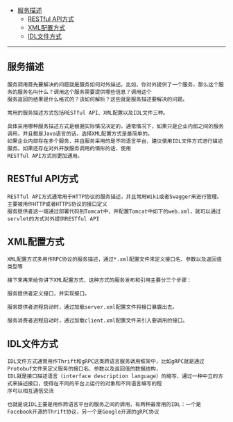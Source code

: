 * [服务描述](#服务描述)
  * [RESTful API⽅式](#RESTful-API⽅式)
  * [XML配置⽅式](#XML配置⽅式)
  * [IDL⽂件⽅式](#IDL⽂件⽅式)


---

## 服务描述

    服务调⽤⾸先要解决的问题就是服务如何对外描述。⽐如，你对外提供了⼀个服务，那么这个服务的服务名叫什么？调⽤这个服务需要提供哪些信息？调⽤这个
    服务返回的结果是什么格式的？该如何解析？这些就是服务描述要解决的问题。
    
    常⽤的服务描述⽅式包括RESTful API、XML配置以及IDL⽂件三种。
    
    具体采⽤哪种服务描述⽅式是根据实际情况决定的，通常情况下，如果只是企业内部之间的服务调⽤，并且都是Java语⾔的话，选择XML配置⽅式是最简单的。
    如果企业内部存在多个服务，并且服务采⽤的是不同语⾔平台，建议使⽤IDL⽂件⽅式进⾏描述服务。如果还存在对外开放服务调⽤的情形的话，使⽤
    RESTful API⽅式则更加通⽤。

## RESTful API⽅式

    RESTful API⽅式通常⽤于HTTP协议的服务描述，并且常⽤Wiki或者Swagger来进⾏管理。主要被⽤作HTTP或者HTTPS协议的接⼝定义
    服务提供者这⼀端通过部署代码到Tomcat中，并配置Tomcat中如下的web.xml，就可以通过servlet的⽅式对外提供RESTful API
    
## XML配置⽅式

    XML配置⽅式多⽤作RPC协议的服务描述，通过*.xml配置⽂件来定义接⼝名、参数以及返回值类型等
    
    接下来再来给你讲下XML配置⽅式，这种⽅式的服务发布和引⽤主要分三个步骤：
    
    服务提供者定义接⼝，并实现接⼝。
    
    服务提供者进程启动时，通过加载server.xml配置⽂件将接⼝暴露出去。
    
    服务消费者进程启动时，通过加载client.xml配置⽂件来引⼊要调⽤的接⼝。

## IDL⽂件⽅式

    IDL⽂件⽅式通常⽤作Thrift和gRPC这类跨语⾔服务调⽤框架中，⽐如gRPC就是通过Protobuf⽂件来定义服务的接⼝名、参数以及返回值的数据结构，
    IDL就是接⼝描述语⾔（interface description language）的缩写，通过⼀种中⽴的⽅式来描述接⼝，使得在不同的平台上运⾏的对象和不同语⾔编写的程
    序可以相互通信交流
    
    也就是说IDL主要是⽤作跨语⾔平台的服务之间的调⽤，有两种最常⽤的IDL：⼀个是Facebook开源的Thrift协议，另⼀个是Google开源的gRPC协议
